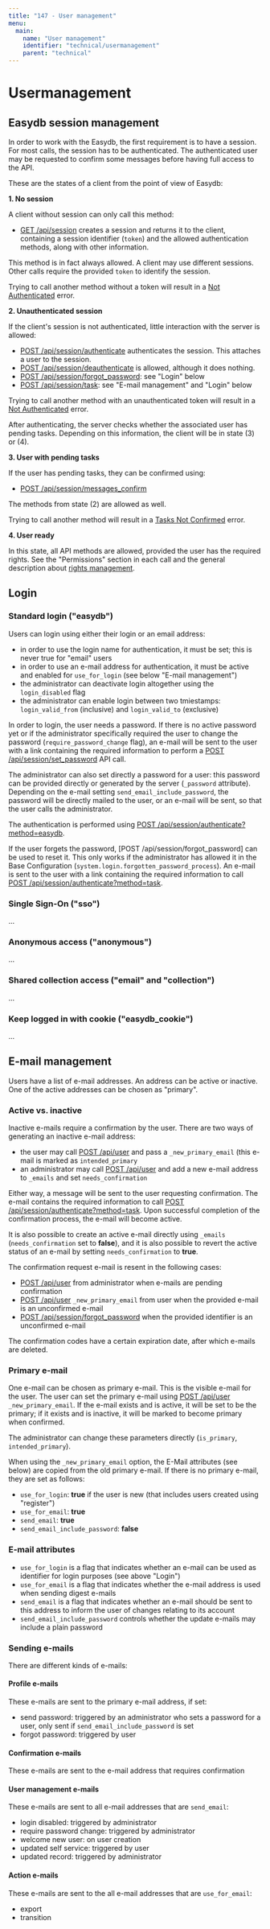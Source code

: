 ```yaml
---
title: "147 - User management"
menu:
  main:
    name: "User management"
    identifier: "technical/usermanagement"
    parent: "technical"
---
```

# Usermanagement

## Easydb session management

In order to work with the Easydb, the first requirement is to have a session. For most calls, the session has to be authenticated.
The authenticated user may be requested to confirm some messages before having full access to the API.

These are the states of a client from the point of view of Easydb:

**1. No session**

A client without session can only call this method:

- [GET /api/session](/en/technical/api/session) creates a session and returns it to the client, containing a session identifier (`token`)
and the allowed authentication methods, along with other information.

This method is in fact always allowed. A client may use different sessions. Other calls require the provided `token` to identify the session.

Trying to call another method without a token will result in a [Not Authenticated](/en/technical/errors) error.

**2. Unauthenticated session**

If the client's session is not authenticated, little interaction with the server is allowed:

- [POST /api/session/authenticate](/en/technical/api/session) authenticates the session. This attaches a user to the session.
- [POST /api/session/deauthenticate](/en/technical/api/session) is allowed, although it does nothing.
- [POST /api/session/forgot_password](/en/technical/api/session): see "Login" below
- [POST /api/session/task](/en/technical/api/session): see "E-mail management" and "Login" below

Trying to call another method with an unauthenticated token will result in a [Not Authenticated](/en/technical/errors) error.

After authenticating, the server checks whether the associated user has pending tasks. Depending on this information,
the client will be in state (3) or (4).

**3. User with pending tasks**

If the user has pending tasks, they can be confirmed using:

- [POST /api/session/messages_confirm](/en/technical/api/session)

The methods from state (2) are allowed as well.

Trying to call another method will result in a [Tasks Not Confirmed](/en/technical/errors) error.

**4. User ready**

In this state, all API methods are allowed, provided the user has the required rights. See the "Permissions" section
in each call and the general description about [rights management](/en/technical/rightsmanagement).




## Login

### Standard login ("easydb")

Users can login using either their login or an email address:

- in order to use the login name for authentication, it must be set; this is never true for "email" users
- in order to use an e-mail address for authentication, it must be active and enabled for `use_for_login` (see below "E-mail management")
- the administrator can deactivate login altogether using the `login_disabled` flag
- the administrator can enable login between two tmiestamps: `login_valid_from` (inclusive) and `login_valid_to` (exclusive)

In order to login, the user needs a password. If there is no active password yet or if the administrator specifically
required the user to change the password (`require_password_change` flag), an e-mail will be sent to the user with a
link containing the required information to perform a [POST /api/session/set_password](/en/technical/api/session) API call.

The administrator can also set directly a password for a user: this password can be provided directly or generated by the server
(`_password` attribute). Depending on the e-mail setting `send_email_include_password`, the password will be directly mailed to
the user, or an e-mail will be sent, so that the user calls the administrator.

The authentication is performed using [POST /api/session/authenticate?method=easydb](/en/technical/api/session).

If the user forgets the password, [POST /api/session/forgot_password] can be used to reset it. This only works if the
administrator has allowed it in the Base Configuration (`system.login.forgotten_password_process`).
An e-mail is sent to the user with a link containing the required information to call
[POST /api/session/authenticate?method=task](/en/technical/api/session).

### Single Sign-On ("sso")

...

### Anonymous access ("anonymous")

...

### Shared collection access ("email" and "collection")

...

### Keep logged in with cookie ("easydb_cookie")

...




## E-mail management

Users have a list of e-mail addresses. An address can be active or inactive. One of the active addresses can be chosen as "primary".

### Active vs. inactive

Inactive e-mails require a confirmation by the user. There are two ways of generating an inactive e-mail address:

- the user may call [POST /api/user](/en/technical/api/user) and pass a `_new_primary_email` (this e-mail is marked as `intended_primary`
- an administrator may call [POST /api/user](/en/technical/api/user) and add a new e-mail address to `_emails` and set `needs_confirmation`

Either way, a message will be sent to the user requesting confirmation. The e-mail contains the required information to call
[POST /api/session/authenticate?method=task](/en/technical/api/session). Upon successful completion of the confirmation process, the e-mail will become
active.

It is also possible to create an active e-mail directly using `_emails` (`needs_confirmation` set to **false**), and it is also possible
to revert the active status of an e-mail by setting `needs_confirmation` to **true**.

The confirmation request e-mail is resent in the following cases:

- [POST /api/user](/en/technical/api/user) from administrator when e-mails are pending confirmation
- [POST /api/user](/en/technical/api/user) `_new_primary_email` from user when the provided e-mail is an unconfirmed e-mail
- [POST /api/session/forgot_password](/en/technical/api/session) when the provided identifier is an unconfirmed e-mail

The confirmation codes have a certain expiration date, after which e-mails are deleted.

### Primary e-mail

One e-mail can be chosen as primary e-mail. This is the visible e-mail for the user. The user can set the primary e-mail using
[POST /api/user](/en/technical/api/user) `_new_primary_email`. If the e-mail exists and is active, it will be set to be the primary; if it exists
and is inactive, it will be marked to become primary when confirmed.

The administrator can change these parameters directly (`is_primary`, `intended_primary`).

When using the `_new_primary_email` option, the E-Mail attributes (see below) are copied from the old primary e-mail.
If there is no primary e-mail, they are set as follows:

- `use_for_login`: **true** if the user is new (that includes users created using "register")
- `use_for_email`: **true**
- `send_email`: **true**
- `send_email_include_password`: **false**

### E-mail attributes

- `use_for_login` is a flag that indicates whether an e-mail can be used as identifier for login purposes (see above "Login")
- `use_for_email` is a flag that indicates whether the e-mail address is used when sending digest e-mails
- `send_email` is a flag that indicates whether an e-mail should be sent to this address to inform the user of changes relating to its account
- `send_email_include_password` controls whether the update e-mails may include a plain password

### Sending e-mails

There are different kinds of e-mails:

#### Profile e-mails

These e-mails are sent to the primary e-mail address, if set:

- send password: triggered by an administrator who sets a password for a user, only sent if `send_email_include_password` is set
- forgot password: triggered by user

#### Confirmation e-mails

These e-mails are sent to the e-mail address that requires confirmation

#### User management e-mails

These e-mails are sent to all e-mail addresses that are `send_email`:

- login disabled: triggered by administrator
- require password change: triggered by administrator
- welcome new user: on user creation
- updated self service: triggered by user
- updated record: triggered by administrator

#### Action e-mails

These e-mails are sent to the all e-mail addresses that are `use_for_email`:

- export
- transition


